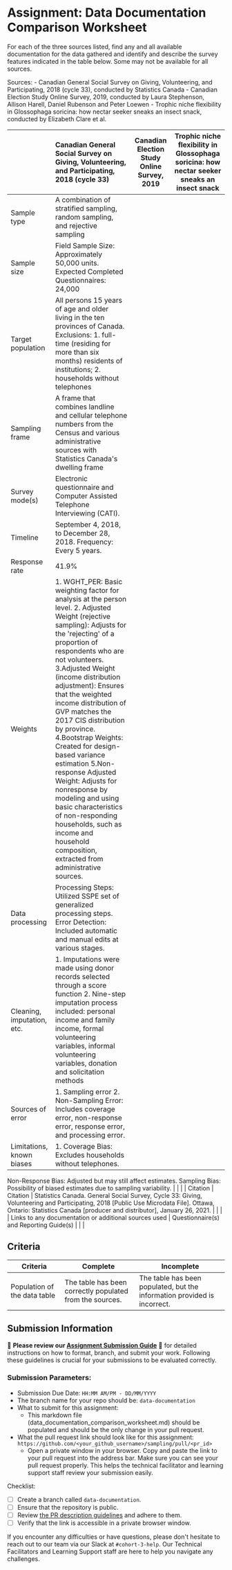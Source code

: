 # Assignment: Data Documentation Comparison Worksheet

For each of the three sources listed, find any and all available documentation for the data gathered and identify and describe the survey features indicated in the table below. Some may not be available for all sources.

Sources: - Canadian General Social Survey on Giving, Volunteering, and Participating, 2018 (cycle 33), conducted by Statistics Canada - Canadian Election Study Online Survey, 2019, conducted by Laura Stephenson, Allison Harell, Daniel Rubenson and Peter Loewen - Trophic niche flexibility in Glossophaga soricina: how nectar seeker sneaks an insect snack, conducted by Elizabeth Clare et al.

|                                                       | Canadian General Social Survey on Giving, Volunteering, and Participating, 2018 (cycle 33) | Canadian Election Study Online Survey, 2019 | Trophic niche flexibility in Glossophaga soricina: how nectar seeker sneaks an insect snack |
|----------------|:--------------------|----------------|---------------------|
| Sample type                                           | A combination of stratified sampling, random sampling, and rejective sampling                                                                                           |                                             |                                                                                             |
| Sample size                                           | Field Sample Size: Approximately 50,000 units. Expected Completed Questionnaires: 24,000                                                                                           |                                             |                                                                                             |
| Target population                                     | All persons 15 years of age and older living in the ten provinces of Canada. Exclusions: 1. full-time (residing for more than six months) residents of institutions; 2. households without telephones                                                                                           |                                             |                                                                                             |
| Sampling frame                                        |  A frame that combines landline and cellular telephone numbers from the Census and various administrative sources with Statistics Canada's dwelling frame                                                                                          |                                             |                                                                                             |
| Survey mode(s)                                        |   Electronic questionnaire and Computer Assisted Telephone Interviewing (CATI).                                                                                         |                                             |                                                                                             |
| Timeline                                              |    September 4, 2018, to December 28, 2018. Frequency: Every 5 years.                                                                                        |                                             |                                                                                             |
| Response rate                                         |   41.9%                                                                                         |                                             |                                                                                             |
| Weights                                               |  1. WGHT_PER: Basic weighting factor for analysis at the person level. 2. Adjusted Weight (rejective sampling): Adjusts for the 'rejecting' of a proportion of respondents who are not volunteers. 3.Adjusted Weight (income distribution adjustment): Ensures that the weighted income distribution of GVP matches the 2017 CIS distribution by province. 4.Bootstrap Weights: Created for design-based variance estimation 5.Non-response Adjusted Weight: Adjusts for nonresponse by modeling and using basic characteristics of non-responding households, such as income and household composition, extracted from administrative sources.                                                                                           |                                             |                                                                                             |
| Data processing                                       |   Processing Steps: Utilized SSPE set of generalized processing steps. Error Detection: Included automatic and manual edits at various stages.                                                                                           |                                             |                                                                                             |
| Cleaning, imputation, etc.                            |  1. Imputations were made using donor records selected through a score function 2. Nine-step imputation process included: personal income and family income, formal volunteering variables, informal volunteering variables, donation and solicitation methods                                                                                          |                                             |                                                                                             |
| Sources of error                                      |    1. Sampling error 2. Non-Sampling Error: Includes coverage error, non-response error, response error, and processing error.                                                                                        |                                             |                                                                                             |
| Limitations, known biases                             |  1. Coverage Bias: Excludes households without telephones.
Non-Response Bias: Adjusted but may still affect estimates.
Sampling Bias: Possibility of biased estimates due to sampling variability.                                                                                           |                                             |                                                                                             |
| Citation                                              | Citation | Statistics Canada. General Social Survey, Cycle 33: Giving, Volunteering and Participating, 2018 [Public Use Microdata File]. Ottawa, Ontario: Statistics Canada [producer and distributor], January 26, 2021.                                                                                           |                                             |                                                                                             |
| Links to any documentation or additional sources used |    Questionnaire(s) and Reporting Guide(s)                                                                                        |                                             |                                                                                             |

## Criteria

|Criteria|Complete|Incomplete|
|--------|----|----|
|Population of the data table|The table has been correctly populated from the sources.|The table has been populated, but the information provided is incorrect.|

## Submission Information

🚨 **Please review our [Assignment Submission Guide](https://github.com/UofT-DSI/onboarding/blob/main/onboarding_documents/submissions.md)** 🚨 for detailed instructions on how to format, branch, and submit your work. Following these guidelines is crucial for your submissions to be evaluated correctly.

### Submission Parameters:
* Submission Due Date: `HH:MM AM/PM - DD/MM/YYYY`
* The branch name for your repo should be: `data-documentation`
* What to submit for this assignment:
     * This markdown file (data_documentation_comparison_worksheet.md) should be populated and should be the only change in your pull request.
* What the pull request link should look like for this assignment: `https://github.com/<your_github_username>/sampling/pull/<pr_id>`
     * Open a private window in your browser. Copy and paste the link to your pull request into the address bar. Make sure you can see your pull request properly. This helps the technical facilitator and learning support staff review your submission easily.

Checklist:
- [ ] Create a branch called `data-documentation`.
- [ ] Ensure that the repository is public.
- [ ] Review [the PR description guidelines](https://github.com/UofT-DSI/onboarding/blob/main/onboarding_documents/submissions.md#guidelines-for-pull-request-descriptions) and adhere to them.
- [ ] Verify that the link is accessible in a private browser window.

If you encounter any difficulties or have questions, please don't hesitate to reach out to our team via our Slack at `#cohort-3-help`. Our Technical Facilitators and Learning Support staff are here to help you navigate any challenges.
